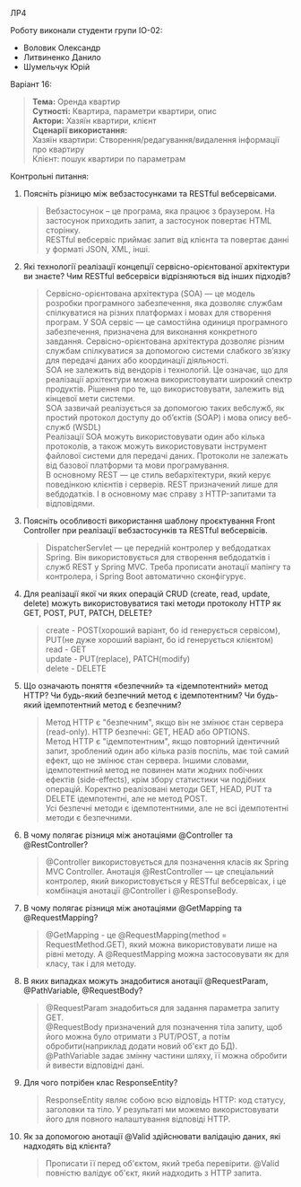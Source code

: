 ЛР4

Роботу виконали студенти групи ІО-02:
- Воловик Олександр
- Литвиненко Данило
- Шумельчук Юрій

Варіант 16:
><b>Тема:</b> Оренда квартир
<br><b>Сутності:</b> Квартира, параметри квартири, опис
<br><b>Актори:</b> Хазяїн квартири, клієнт 
<br><b>Сценарії використання:</b> 
<br>Хазяїн квартири: Створення/редагування/видалення інформації про квартиру
<br>Клієнт: пошук квартири по параметрам

Контрольні питання:

1. Поясніть різницю між вебзастосунками та RESTful вебсервісами.
   > Вебзастосунок – це програма, яка працює з браузером. На застосунок приходить запит, а застосунок повертає HTML сторінку.<br>
     RESTful вебсервіс приймає запит від клієнта та повертає данні у форматі JSON, XML, інші.
2. Які технології реалізації концепції сервісно-орієнтованої архітектури ви знаєте? Чим RESTful вебсервіси відрізняються від інших підходів?
   > Сервісно-орієнтована архітектура (SOA) — це модель розробки програмного забезпечення, яка дозволяє службам спілкуватися на різних платформах і мовах для створення програм. У SOA сервіс — це самостійна одиниця програмного забезпечення, призначена для виконання конкретного завдання. Сервісно-орієнтована архітектура дозволяє різним службам спілкуватися за допомогою системи слабкого зв’язку для передачі даних або координації діяльності. <br>
     SOA не залежить від вендорів і технологій. Це означає, що для реалізації архітектури можна використовувати широкий спектр продуктів. Рішення про те, що використовувати, залежить від кінцевої мети системи.<br>
     SOA зазвичай реалізується за допомогою таких вебслужб, як простий протокол доступу до об’єктів (SOAP) і мова опису веб-служб (WSDL)<br>
     Реалізації SOA можуть використовувати один або кілька протоколів, а також можуть використовувати інструмент файлової системи для передачі даних. Протоколи не залежать від базової платформи та мови програмування.<br>
     В основному REST — це стиль вебархітектури, який керує поведінкою клієнтів і серверів. REST призначений лише для вебдодатків. І в основному має справу з HTTP-запитами та відповідями.
3. Поясніть особливості використання шаблону проєктування Front Controller при реалізації вебзастосунків та RESTful вебсервісів.
   > DispatcherServlet — це передній контролер у вебдодатках Spring. Він використовується для створення вебдодатків і служб REST у Spring MVC. Треба прописати анотації мапінгу та контролера, і Spring Boot автоматично сконфігурує.
4. Для реалізації якої чи яких операцій CRUD (create, read, update, delete) можуть використовуватися такі методи протоколу HTTP як GET, POST, PUT, PATCH, DELETE?
   > create - POST(хороший варіант, бо id генерується сервісом), PUT(не дуже хороший варіант, бо id генерується клієнтом)<br>
     read - GET<br>
     update - PUT(replace), PATCH(modify)<br>
     delete - DELETE
5. Що означають поняття «безпечний» та «ідемпотентний» метод HTTP? Чи будь-який безпечний метод є ідемпотентним? Чи будь-який ідемпотентний метод є безпечним?
   > Метод HTTP є "безпечним", якщо він не змінює стан сервера (read-only). HTTP безпечні: GET, HEAD або OPTIONS. <br>
   > Метод HTTP є "ідемпотентним", якщо повторний ідентичний запит, зроблений один або кілька разів поспіль, має той самий ефект, що не змінює стан сервера. Іншими словами, ідемпотентний метод не повинен мати жодних побічних ефектів (side-effects), крім збору статистики чи подібних операцій. Коректно реалізовані методи GET, HEAD, PUT та DELETE ідемпотентні, але не метод POST.<br>
   > Усі безпечні методи є ідемпотентними, але не всі ідемпотентні методи є безпечними.
6. В чому полягає різниця між анотаціями @Controller та @RestController?
   > @Controller використовується для позначення класів як Spring MVC Controller. Анотація @RestController — це спеціальний контролер, який використовується у RESTful вебсервісах, і це комбінація анотації @Controller і @ResponseBody.
7. В чому полягає різниця між анотаціями @GetMapping та @RequestMapping?
   > @GetMapping - це @RequestMapping(method = RequestMethod.GET), який можна використовувати лише на рівні методу. А @RequestMapping можна застосовувати як для класу, так і для методу.
8. В яких випадках можуть знадобитися анотації @RequestParam, @PathVariable, @RequestBody?
   > @RequestParam знадобиться для задання параметра запиту GET.<br>
     @RequestBody призначений для позначення тіла запиту, щоб його можна було отримати з PUT/POST, а потім обробити(наприклад додати новий об'єкт до БД).<br>
     @PathVariable задає змінну частини шляху, її можна обробити й вивести відповідні дані.
9. Для чого потрібен клас ResponseEntity?
   > ResponseEntity являє собою всю відповідь HTTP: код статусу, заголовки та тіло. У результаті ми можемо використовувати його для повного налаштування відповіді HTTP. 
10. Як за допомогою анотації @Valid здійснювати валідацію даних, які надходять від клієнта?
    > Прописати її перед об'єктом, який треба перевірити. @Valid повністю валідує об'єкт, який надходить з HTTP запита.
